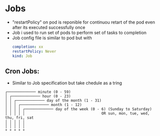 # Jobs

- "restartPolicy" on pod is reponible for continuou retart of the pod even after its executed successfully once
- Job i used to run set of pods to perform set of tasks to completion
- Job config file is similar to pod but with
  ```yaml
  completion: xx
  restartPolicy: Never
  kind: Job
  ```

## Cron Jobs:

- Similar to Job specification but take chedule as a tring
```
┌───────────── minute (0 - 59)
│ ┌───────────── hour (0 - 23)
│ │ ┌───────────── day of the month (1 - 31)
│ │ │ ┌───────────── month (1 - 12)
│ │ │ │ ┌───────────── day of the week (0 - 6) (Sunday to Saturday)
│ │ │ │ │                                   OR sun, mon, tue, wed, thu, fri, sat
│ │ │ │ │ 
│ │ │ │ │
* * * * *
```